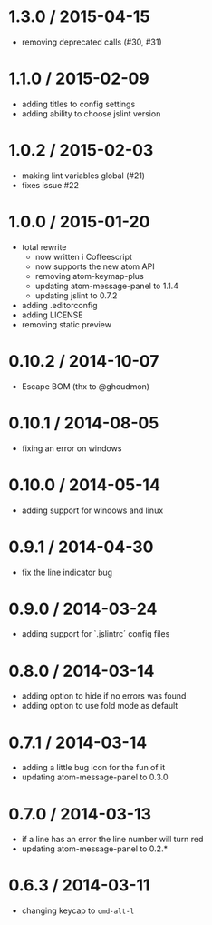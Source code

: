 
1.3.0 / 2015-04-15
==================

  * removing deprecated calls (#30, #31)

1.1.0 / 2015-02-09
==================

  * adding titles to config settings
  * adding ability to choose jslint version

1.0.2 / 2015-02-03
===================

  * making lint variables global (#21)
  * fixes issue #22

1.0.0 / 2015-01-20
==================

  * total rewrite
    * now written i Coffeescript
    * now supports the new atom API
    * removing atom-keymap-plus
    * updating atom-message-panel to 1.1.4
    * updating jslint to 0.7.2
  * adding .editorconfig
  * adding LICENSE
  * removing static preview

0.10.2 / 2014-10-07
===================

  * Escape BOM (thx to @ghoudmon)

0.10.1 / 2014-08-05
==================

 * fixing an error on windows

0.10.0 / 2014-05-14
==================

 * adding support for windows and linux

0.9.1 / 2014-04-30
==================

 * fix the line indicator bug

0.9.0 / 2014-03-24
==================

 * adding support for `.jslintrc´ config files

0.8.0 / 2014-03-14
==================

 * adding option to hide if no errors was found
 * adding option to use fold mode as default

0.7.1 / 2014-03-14
==================

 * adding a little bug icon for the fun of it
 * updating atom-message-panel to 0.3.0

0.7.0 / 2014-03-13
==================

 * if a line has an error the line number will turn red
 * updating atom-message-panel to 0.2.*

0.6.3 / 2014-03-11
==================

 * changing keycap to `cmd-alt-l`
